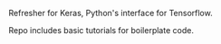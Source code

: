 Refresher for Keras, Python's interface for Tensorflow.

Repo includes basic tutorials for boilerplate code.